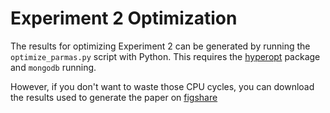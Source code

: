 Experiment 2 Optimization
=========================

The results for optimizing Experiment 2 can be generated
by running the `optimize_parmas.py` script
with Python. This requires the
[hyperopt](http://jaberg.github.com/hyperopt/)
package and `mongodb` running.

However, if you don't want to waste those CPU
cycles, you can download the results used
to generate the paper on
[figshare](http://figshare.com/articles/CogSci2013_Experiment_2_Optimation/155525)